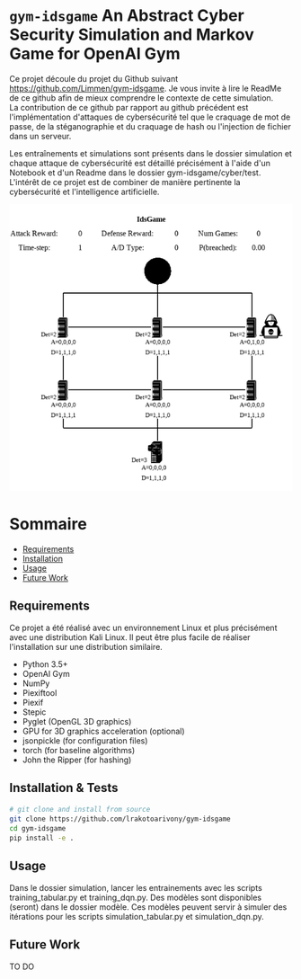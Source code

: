 # `gym-idsgame` An Abstract Cyber Security Simulation and Markov Game for OpenAI Gym

Ce projet découle du projet du Github suivant https://github.com/Limmen/gym-idsgame. Je vous invite à lire le ReadMe de ce github afin de mieux comprendre le contexte de cette simulation.  
La contribution de ce github par rapport au github précédent est l'implémentation d'attaques de cybersécurité tel que le craquage de mot de passe, de la stéganographie et du craquage de hash ou l'injection de fichier dans un serveur.

Les entraînements et simulations sont présents dans le dossier simulation et chaque attaque de cybersécurité est détaillé précisément à l'aide d'un Notebook et d'un Readme dans le dossier gym-idsgame/cyber/test.  
L'intérêt de ce projet est de combiner de manière pertinente la cybersécurité et l'intelligence artificielle.   

<p align="center">
<img src="docs/simu_dqn_vs_dqn_final.gif" width="600">
</p>

Sommaire
=================

   * [Requirements](#Requirements)
   * [Installation](#Installation)
   * [Usage](#Usage)
   * [Future Work](#Future-Work)


## Requirements

Ce projet a été réalisé avec un environnement Linux et plus précisément avec une distribution Kali Linux. Il peut être plus facile de réaliser l'installation sur une distribution similaire.  


- Python 3.5+
- OpenAI Gym
- NumPy
- Piexiftool
- Piexif
- Stepic
- Pyglet (OpenGL 3D graphics)
- GPU for 3D graphics acceleration (optional)
- jsonpickle (for configuration files)
- torch (for baseline algorithms)
- John the Ripper (for hashing)


## Installation & Tests

```bash
# git clone and install from source
git clone https://github.com/lrakotoarivony/gym-idsgame
cd gym-idsgame
pip install -e .
```

## Usage

Dans le dossier simulation, lancer les entrainements avec les scripts training_tabular.py et training_dqn.py. Des modèles sont disponibles (seront) dans le dossier modèle. Ces modèles peuvent servir à simuler des itérations pour les scripts simulation_tabular.py et simulation_dqn.py.

## Future Work
TO DO
